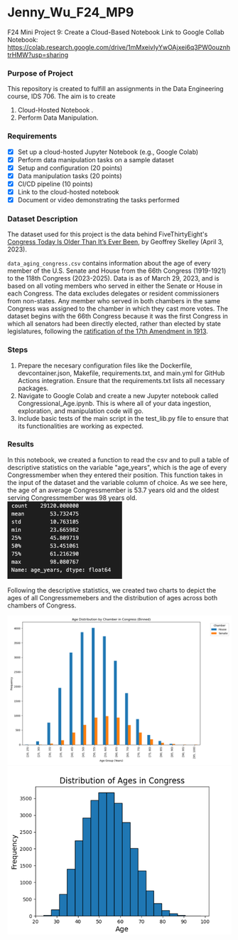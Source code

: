 # Jenny_Wu_F24_MP9
F24 Mini Project 9: Create a Cloud-Based Notebook 
Link to Google Collab Notebook: https://colab.research.google.com/drive/1mMxeivIyYwOAjxei6q3PW0ouznhtrHMW?usp=sharing

### Purpose of Project
This repository is created to fulfill an assignments in the Data Engineering course, IDS 706. The aim is to create 
1. Cloud-Hosted Notebook .
1. Perform Data Manipulation.

### Requirements
- [x] Set up a cloud-hosted Jupyter Notebook (e.g., Google Colab)
- [x] Perform data manipulation tasks on a sample dataset
- [x] Setup and configuration (20 points)
- [x] Data manipulation tasks (20 points)
- [x] CI/CD pipeline (10 points)
- [x] Link to the cloud-hosted notebook
- [x] Document or video demonstrating the tasks performed
   
### Dataset Description
The dataset used for this project is the data behind FiveThirtyEight's [Congress Today Is Older Than It’s Ever Been](https://fivethirtyeight.com/features/aging-congress-boomers/), by Geoffrey Skelley (April 3, 2023).

`data_aging_congress.csv` contains information about the age of every member of the U.S. Senate and House from the 66th Congress (1919-1921) to the 118th Congress (2023-2025). Data is as of March 29, 2023, and is based on all voting members who served in either the Senate or House in each Congress. The data excludes delegates or resident commissioners from non-states. Any member who served in both chambers in the same Congress was assigned to the chamber in which they cast more votes. The dataset begins with the 66th Congress because it was the first Congress in which all senators had been directly elected, rather than elected by state legislatures, following the [ratification of the 17th Amendment in 1913](https://constitutioncenter.org/the-constitution/amendments/amendment-xvii). 


### Steps
1. Prepare the necesary configuration files like the Dockerfile, devcontainer.json, Makefile, requirements.txt, and main.yml for GitHub Actions integration. Ensure that the requirements.txt lists all necessary packages.
2. Navigate to Google Colab and create a new Jupyter notebook called Congressional_Age.ipynb. This is where all of your data ingestion, exploration, and manipulation code will go. 
3. Include basic tests of the main script in the test_lib.py file to ensure that its functionalities are working as expected.

### Results 
In this notebook, we created a function to read the csv and to pull a table of descriptive statistics on the variable "age_years", which is the age of every Congressmember when they entered their position. This function takes in the input of the dataset and the variable column of choice. As we see here, the age of an average Congressmember is 53.7 years old and the oldest serving Congressmember was 98 years old. 
![alt text](output/descriptive.png)

Following the descriptive statistics, we created two charts to depict the ages of all Congressmemebers and the distribution of ages across both chambers of Congress.

![alt text](output/chamber_age.png)
![alt text](output/congressional_age.png)


